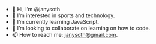 - 👋 Hi, I’m @janysoth
- 👀 I’m interested in sports and technology. 
- 🌱 I’m currently learning JavaScript.
- 💞️ I’m looking to collaborate on learning on how to code. 
- 📫 How to reach me: janysoth@gmail.com.

<!---
janysoth/janysoth is a ✨ special ✨ repository because its `README.md` (this file) appears on your GitHub profile.
You can click the Preview link to take a look at your changes.
--->
